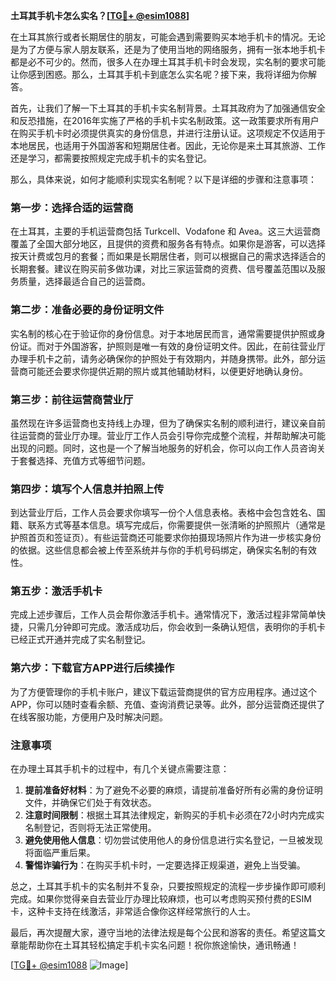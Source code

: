 **土耳其手机卡怎么实名？[[TG💪+ @esim1088](https://t.me/s/esim1088)]**

在土耳其旅行或者长期居住的朋友，可能会遇到需要购买本地手机卡的情况。无论是为了方便与家人朋友联系，还是为了使用当地的网络服务，拥有一张本地手机卡都是必不可少的。然而，很多人在办理土耳其手机卡时会发现，实名制的要求可能让你感到困惑。那么，土耳其手机卡到底怎么实名呢？接下来，我将详细为你解答。

首先，让我们了解一下土耳其的手机卡实名制背景。土耳其政府为了加强通信安全和反恐措施，在2016年实施了严格的手机卡实名制政策。这一政策要求所有用户在购买手机卡时必须提供真实的身份信息，并进行注册认证。这项规定不仅适用于本地居民，也适用于外国游客和短期居住者。因此，无论你是来土耳其旅游、工作还是学习，都需要按照规定完成手机卡的实名登记。

那么，具体来说，如何才能顺利实现实名制呢？以下是详细的步骤和注意事项：

### **第一步：选择合适的运营商**
在土耳其，主要的手机运营商包括 Turkcell、Vodafone 和 Avea。这三大运营商覆盖了全国大部分地区，且提供的资费和服务各有特点。如果你是游客，可以选择按天计费或包月的套餐；而如果是长期居住者，则可以根据自己的需求选择适合的长期套餐。建议在购买前多做功课，对比三家运营商的资费、信号覆盖范围以及服务质量，选择最适合自己的运营商。

### **第二步：准备必要的身份证明文件**
实名制的核心在于验证你的身份信息。对于本地居民而言，通常需要提供护照或身份证。而对于外国游客，护照则是唯一有效的身份证明文件。因此，在前往营业厅办理手机卡之前，请务必确保你的护照处于有效期内，并随身携带。此外，部分运营商可能还会要求你提供近期的照片或其他辅助材料，以便更好地确认身份。

### **第三步：前往运营商营业厅**
虽然现在许多运营商也支持线上办理，但为了确保实名制的顺利进行，建议亲自前往运营商的营业厅办理。营业厅工作人员会引导你完成整个流程，并帮助解决可能出现的问题。同时，这也是一个了解当地服务的好机会，你可以向工作人员咨询关于套餐选择、充值方式等细节问题。

### **第四步：填写个人信息并拍照上传**
到达营业厅后，工作人员会要求你填写一份个人信息表格。表格中会包含姓名、国籍、联系方式等基本信息。填写完成后，你需要提供一张清晰的护照照片（通常是护照首页和签证页）。有些运营商还可能要求你拍摄现场照片作为进一步核实身份的依据。这些信息都会被上传至系统并与你的手机号码绑定，确保实名制的有效性。

### **第五步：激活手机卡**
完成上述步骤后，工作人员会帮你激活手机卡。通常情况下，激活过程非常简单快捷，只需几分钟即可完成。激活成功后，你会收到一条确认短信，表明你的手机卡已经正式开通并完成了实名制登记。

### **第六步：下载官方APP进行后续操作**
为了方便管理你的手机卡账户，建议下载运营商提供的官方应用程序。通过这个APP，你可以随时查看余额、充值、查询消费记录等。此外，部分运营商还提供了在线客服功能，方便用户及时解决问题。

### **注意事项**
在办理土耳其手机卡的过程中，有几个关键点需要注意：

1. **提前准备好材料**：为了避免不必要的麻烦，请提前准备好所有必需的身份证明文件，并确保它们处于有效状态。
2. **注意时间限制**：根据土耳其法律规定，新购买的手机卡必须在72小时内完成实名制登记，否则将无法正常使用。
3. **避免使用他人信息**：切勿尝试使用他人的身份信息进行实名登记，一旦被发现将面临严重后果。
4. **警惕诈骗行为**：在购买手机卡时，一定要选择正规渠道，避免上当受骗。

总之，土耳其手机卡的实名制并不复杂，只要按照规定的流程一步步操作即可顺利完成。如果你觉得亲自去营业厅办理比较麻烦，也可以考虑购买预付费的ESIM卡，这种卡支持在线激活，非常适合像你这样经常旅行的人士。

最后，再次提醒大家，遵守当地的法律法规是每个公民和游客的责任。希望这篇文章能帮助你在土耳其轻松搞定手机卡实名问题！祝你旅途愉快，通讯畅通！

[[TG💪+ @esim1088](https://t.me/s/esim1088) ![Image](https://i.postimg.cc/4NQfJmqS/Snipaste-2025-05-13-00-14-12.png)]